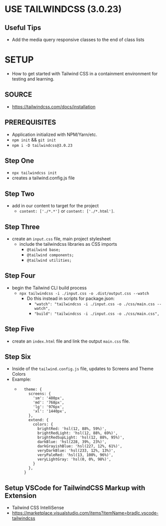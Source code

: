 # USE TAILWINDCSS (3.0.23)

## Useful Tips
  - Add the media query responsive classes to the end of class lists


# SETUP
  - How to get started with Tailwind CSS in a containment environment for testing and learning.
## SOURCE
  - https://tailwindcss.com/docs/installation

## PREREQUISITES
  - Application initialized with NPM/Yarn/etc.
  - `npm init` && `git init`
  - `npm i -D tailwindcss@3.0.23`

## Step One
  - `npx tailwindcss init`
  - creates a tailwind.config.js file

## Step Two
  - add in our content to target for the project
    - `content: ['./*.*']` or `content: ['./*.html']`.

## Step Three
  - create an `input.css` file, main project stylesheet
    - include the tailwindcss libraries as CSS imports
      - `@tailwind base;`
      - `@tailwind components;`
      - `@tailwind utilities;`

## Step Four
  - begin the Tailwind CLI build process
    - `npx tailwindcss -i ./input.css -o .dist/output.css --watch`
      - Do this instead in scripts for package.json:
        - `"watch": "tailwindcss -i ./input.css -o ./css/main.css --watch",`
        - `"build": "tailwindcss -i ./input.css -o ./css/main.css",`

## Step Five
  - create an `index.html` file and link the output `main.css` file.

## Step Six
  - Inside of the `tailwind.config.js` file, updates to Screens and Theme Colors
  - Example: 
    - ```
        theme: {
          screens: {
            'sm': '480px',
            'md': '768px',
            'lg': '976px',
            'xl': '1440px',
          },
          extend: {
            colors: {
              brightRed: 'hsl(12, 88%, 59%)',
              brightRedLight: 'hsl(12, 88%, 69%)',
              brightRedSupLight: 'hsl(12, 88%, 95%)',
              darkBlue: 'hsl(228, 39%, 23%)',
              darkGrayishBlue: 'hsl(227, 12%, 61%)',
              veryDarkBlue: 'hsl(233, 12%, 13%)',
              veryPaleRed: 'hsl(13, 100%, 96%)',
              veryLightGray: 'hsl(0, 0%, 98%)',
            }
          },
        }
      ```

## Setup VSCode for TailwindCSS Markup with Extension
  - Tailwind CSS IntelliSense
  - https://marketplace.visualstudio.com/items?itemName=bradlc.vscode-tailwindcss 